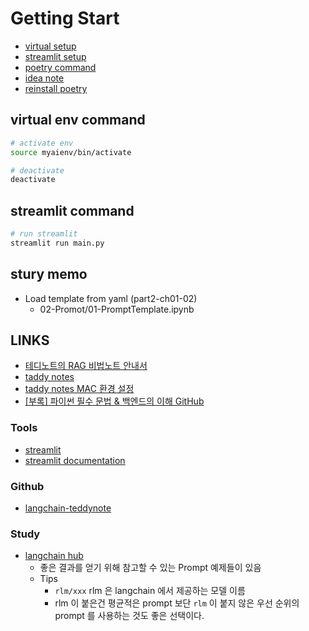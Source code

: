 # Getting Start

- [virtual setup](docs/setup/setup-virtual-env.md)
- [streamlit setup](docs/setup/setup-streamlit.md)
- [poetry command](docs/portry-command.md)
- [idea note](docs/idea-note.md)
- [reinstall poetry](docs/setup/reinstall-poetry.md)

## virtual env command

```bash
# activate env
source myaienv/bin/activate

# deactivate
deactivate
```

## streamlit command

```bash
# run streamlit
streamlit run main.py
```

## stury memo

- Load template from yaml (part2-ch01-02)
  - 02-Promot/01-PromptTemplate.ipynb

## LINKS

- [테디노트의 RAG 비법노트 안내서](https://docs.google.com/document/d/1xf4M5ZJjs3TGy6YkwZV2_I1YbJNAC1p9CL81Fap63pY/edit?tab=t.0)
- [taddy notes](https://wikidocs.net/book/14314)
- [taddy notes MAC 환경 설정](<https://teddynote.com/10-RAG%EB%B9%84%EB%B2%95%EB%85%B8%ED%8A%B8/%ED%99%98%EA%B2%BD%20%EC%84%A4%EC%A0%95%20(Mac)/>)
- [[부록] 파이썬 필수 문법 & 백엔드의 이해 GitHub](https://github.com/fastcampus-plan1/Online-Backend-Python/tree/main/fundamental#%ED%8C%8C%EC%9D%B4%EC%8D%AC-%EA%B8%B0%EC%B4%88%EA%B0%95%EC%9D%98-%EC%BD%94%EB%93%9C-%EB%AA%A8%EC%9D%8C)

### Tools

- [streamlit](https://streamlit.io/)
- [streamlit documentation](https://docs.streamlit.io/develop/api-reference)

### Github

- [langchain-teddynote](https://github.com/teddylee777/langchain-teddynote)

### Study

- [langchain hub](https://smith.langchain.com/hub)
  - 좋은 결과를 얻기 위해 참고할 수 있는 Prompt 예제들이 있음
  - Tips
    - `rlm/xxx` rlm 은 langchain 에서 제공하는 모델 이름
    - rlm 이 붙은건 평균적은 prompt 보단 `rlm` 이 붙지 않은 우선 순위의 prompt 를 사용하는 것도 좋은 선택이다.
